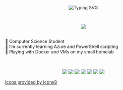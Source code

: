 <!--header / https://github.com/denvercoder1/readme-typing-svg -->

<p align="center"><img src="https://readme-typing-svg.demolab.com?font=Fira+Code&duration=3000&pause=1000&color=7DC92B&center=true&vCenter=true&width=435&lines=Hi%2C+I'm+Maciek" alt="Typing SVG" />
</p><br>
<p align="center">
<img src="https://img.icons8.com/fluency/48/000000/potted-plant.png"/>
</p>

<br>
🌱 Computer Science Student<br>
🌱 I’m currently learning Azure and PowerShell scripting<br>
🌱 Playing with Docker and VMs on my small homelab<br><br><br>

<p align="center">
<img src="https://img.icons8.com/fluency/48/000000/azure-1.png"/>
<img src="https://img.icons8.com/fluency/48/000000/powershell.png"/>
<img src="https://img.icons8.com/fluency/48/000000/windows-11.png"/>
<img src="https://img.icons8.com/fluency/48/000000/visual-studio.png"/>
<img src="https://img.icons8.com/fluency/48/000000/raspberry.png"/>
<img src="https://img.icons8.com/fluency/48/000000/docker.png"/>
<img src="https://img.icons8.com/fluency/48/000000/proxmox.png"/>
</p>

<p><a href="icons8.com">Icons provided by Icons8<a></p>

<!---
JarnotMaciej/JarnotMaciej is a ✨ special ✨ repository because its `README.md` (this file) appears on your GitHub profile.
You can click the Preview link to take a look at your changes.
--->
